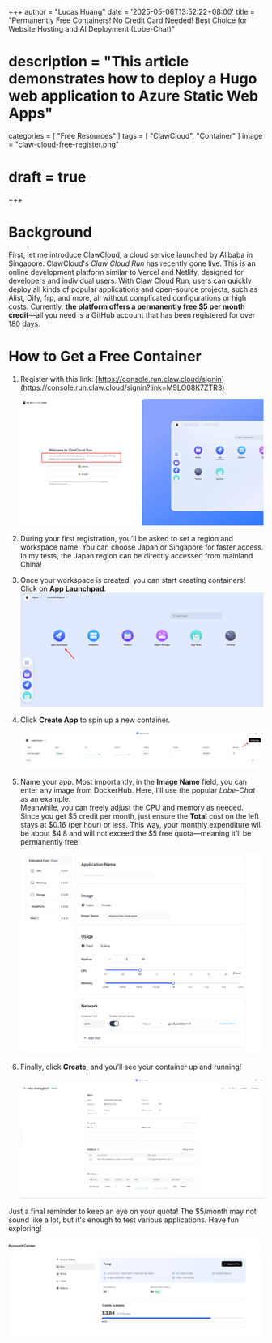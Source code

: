 +++
author = "Lucas Huang"
date = '2025-05-06T13:52:22+08:00'
title = "Permanently Free Containers! No Credit Card Needed! Best Choice for Website Hosting and AI Deployment (Lobe-Chat)"
# description = "This article demonstrates how to deploy a Hugo web application to Azure Static Web Apps"
categories = [
    "Free Resources"
]
tags = [
    "ClawCloud",
    "Container"
]
image = "claw-cloud-free-register.png"
# draft = true
+++

# Background

First, let me introduce ClawCloud, a cloud service launched by Alibaba in Singapore. ClawCloud's *Claw Cloud Run* has recently gone live. This is an online development platform similar to Vercel and Netlify, designed for developers and individual users. With Claw Cloud Run, users can quickly deploy all kinds of popular applications and open-source projects, such as Alist, Dify, frp, and more, all without complicated configurations or high costs. Currently, **the platform offers a permanently free $5 per month credit**—all you need is a GitHub account that has been registered for over 180 days.

# How to Get a Free Container

1. Register with this link: [https://console.run.claw.cloud/signin](https://console.run.claw.cloud/signin?link=M9LO08K7ZTR3)

   ![Free registration on ClawCloud](claw-cloud-free-register.png)

2. During your first registration, you’ll be asked to set a region and workspace name. You can choose Japan or Singapore for faster access. In my tests, the Japan region can be directly accessed from mainland China!

3. Once your workspace is created, you can start creating containers! Click on **App Launchpad**.
   ![Japan workspace and App Launchpad](Claw-Cloud-Japan-Workspace-and-App-Launchpad.png)

4. Click **Create App** to spin up a new container.

   ![Create a New Container](Create-a-New-Container.png)

5. Name your app. Most importantly, in the **Image Name** field, you can enter any image from DockerHub. Here, I’ll use the popular *Lobe-Chat* as an example.  
   Meanwhile, you can freely adjust the CPU and memory as needed. Since you get $5 credit per month, just ensure the **Total** cost on the left stays at $0.16 (per hour) or less. This way, your monthly expenditure will be about $4.8 and will not exceed the $5 free quota—meaning it’ll be permanently free!

   ![Free container deployment settings](Deploy-a-Free-Container.png)

6. Finally, click **Create**, and you’ll see your container up and running!

   ![Container Running Interface](Conatiner-Running-Blade.png)

Just a final reminder to keep an eye on your quota! The $5/month may not sound like a lot, but it's enough to test various applications. Have fun exploring!

![Free quota in account center](free-account-center.png)